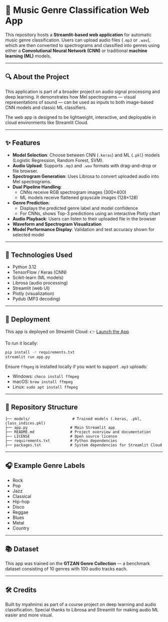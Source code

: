 # 🎵 Music Genre Classification Web App

This repository hosts a **Streamlit-based web application** for automatic music genre classification. Users can upload audio files (`.mp3` or `.wav`), which are then converted to spectrograms and classified into genres using either a **Convolutional Neural Network (CNN)** or traditional **machine learning (ML)** models.

---

## 🔍 About the Project

This application is part of a broader project on audio signal processing and deep learning. It demonstrates how Mel spectrograms — visual representations of sound — can be used as inputs to both image-based CNN models and classic ML classifiers.

The web app is designed to be lightweight, interactive, and deployable in cloud environments like Streamlit Cloud.

---

## ✨ Features

- **Model Selection**: Choose between CNN (`.keras`) and ML (`.pkl`) models (Logistic Regression, Random Forest, SVM).
- **Audio Upload**: Supports `.mp3` and `.wav` formats with drag-and-drop or file browser.
- **Spectrogram Generation**: Uses Librosa to convert uploaded audio into Mel spectrograms.
- **Dual Pipeline Handling**:
  - CNNs receive RGB spectrogram images (300×400)
  - ML models receive flattened grayscale images (128×128)
- **Genre Prediction**:
  - Displays the predicted genre label and model confidence
  - For CNNs, shows Top-3 predictions using an interactive Plotly chart
- **Audio Playback**: Users can listen to their uploaded file in the browser
- **Waveform and Spectrogram Visualization**
- **Model Performance Display**: Validation and test accuracy shown for selected model

---

## 🧠 Technologies Used

- Python 3.12
- TensorFlow / Keras (CNN)
- Scikit-learn (ML models)
- Librosa (audio processing)
- Streamlit (web UI)
- Plotly (visualization)
- Pydub (MP3 decoding)

---

## 🚀 Deployment

This app is deployed on Streamlit Cloud:
👉 [Launch the App](https://myahninsi-music-genre-classification-cnn-streamlit-app-dlavyq.streamlit.app/)

To run it locally:
```bash
pip install -r requirements.txt
streamlit run app.py
```

Ensure `ffmpeg` is installed locally if you want to support `.mp3` uploads:
- Windows: `choco install ffmpeg`
- macOS: `brew install ffmpeg`
- Linux: `sudo apt install ffmpeg`

---

## 📁 Repository Structure
```
├── models/                   # Trained models (.keras, .pkl, class_indices.pkl)
├── app.py                   # Main Streamlit app
├── README.md                # Project overview and documentation
├── LICENSE                  # Open source license
├── requirements.txt         # Python dependencies
├── packages.txt             # System dependencies for Streamlit Cloud
```

---

## 🎧 Example Genre Labels
- Rock
- Pop
- Jazz
- Classical
- Hip-hop
- Disco
- Reggae
- Blues
- Metal
- Country

---

## 📚 Dataset
This app was trained on the **GTZAN Genre Collection** — a benchmark dataset consisting of 10 genres with 100 audio tracks each.

---

## 🛠️ Credits
Built by myahninsi as part of a course project on deep learning and audio classification. Special thanks to Librosa and Streamlit for making audio ML easier and more visual.